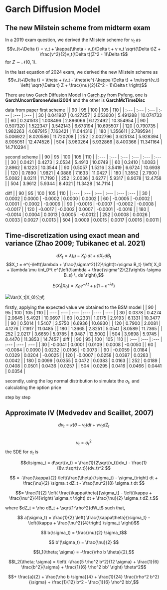 # Garch Diffusion Model

## The new Milstein scheme from midterm exam

In a 2019 exam question, we derived the Milstein scheme for $v_t$ as
$$v_{t+\Delta t} = v_t + \kappa(\theta - v_t)\Delta t + v v_t \sqrt{\Delta t}Z + \frac{v^2}{2}v_t(\Delta t)(Z^2 - 1)\Delta t$$ for $Z \sim \mathcal{N}(0,1)$.

In the last equation of 2024 exam, we derived the new Milstein scheme as
$$v_{t+\Delta t} = \theta + (v_t - \theta)e^{-\kappa \Delta t} + \nu\sqrt{v_t} \left( \sqrt{\Delta t} Z + \frac{\nu}{2}(Z^2 - 1)\Delta t \right)$$

There are two Garch Diffusion Model in [Garch.py](https://github.com/PyFE/PyFENG/blob/main/pyfeng/garch.py) from Pyfeng, one is **GarchUncorrBaroneAdesi2004** and the other is **GarchMcTimeDisc**

data from paper
first scheme
|  | 90 | 95 | 100 | 105 | 110 |
| :--- | :--- | :--- | :--- | :--- | :--- |
| 30 | 0.041937 | 0.427257 | 2.053600 | 5.491288 | 10.074733 |
| 60 | 0.241513 | 1.008496 | 2.896066 | 6.122492 | 10.354954 |
| 90 | 0.507320 | 1.522347 | 3.542143 | 6.673194 | 10.695507 |
| 120 | 0.790735 | 1.982263 | 4.087915 | 7.163421 | 11.044316 |
| 180 | 1.356611 | 2.789594 | 5.006922 | 8.020586 | 11.720208 |
| 252 | 2.002796 | 3.625134 | 5.928394 | 8.905051 | 12.474526 |
| 504 | 3.960264 | 5.932866 | 8.400366 | 11.341164 | 14.710294 |

second scheme
|  | 90 | 95 | 100 | 105 | 110 |
| :--- | :--- | :--- | :--- | :--- | :--- |
| 30 | 0.0421 | 0.4273 | 2.0534 | 5.4913 | 10.0749 |
| 60 | 0.2410 | 1.0083 | 2.8962 | 6.1223 | 10.3544 |
| 90 | 0.5057 | 1.5216 | 3.5419 | 6.6724 | 10.6938 |
| 120 | 0.7890 | 1.9821 | 4.0886 | 7.1633 | 11.0427 |
| 180 | 1.3552 | 2.7900 | 5.0082 | 8.0211 | 11.7190 |
| 252 | 2.0036 | 3.6277 | 5.9317 | 8.9078 | 12.4758 |
| 504 | 3.9612 | 5.9344 | 8.4021 | 11.3428 | 14.7114 |

diff
|  | 90 | 95 | 100 | 105 | 110 |
| :--- | :--- | :--- | :--- | :--- | :--- |
| 30 | 0.0002 | 0.0000 | -0.0002 | 0.0000 | 0.0002 |
| 60 | -0.0005 | -0.0002 | 0.0001 | -0.0002 | -0.0006 |
| 90 | -0.0016 | -0.0007 | -0.0002 | -0.0008 | -0.0017 |
| 120 | -0.0017 | -0.0002 | 0.0007 | -0.0001 | -0.0016 |
| 180 | -0.0014 | 0.0004 | 0.0013 | 0.0005 | -0.0012 |
| 252 | 0.0008 | 0.0026 | 0.0033 | 0.0027 | 0.0013 |
| 504 | 0.0009 | 0.0015 | 0.0017 | 0.0016 | 0.0011 |

## Time-discretization using exact mean and variance (Zhao 2009; Tubikanec et al. 2021)

$$dX_t = \lambda(\mu - X_t)\,dt + \sigma X_t\,dB_t$$
$$X_t = e^{-\left(\lambda + \frac{\sigma^2}{2}\right)t+\sigma B_t} \left( X_0 + \lambda \mu \int_0^t e^{\left(\lambda + \frac{\sigma^2}{2}\right)s-\sigma B_s} \, ds \right),$$

$$E(X_t|X_0) = X_0 e^{-\lambda t} + \mu (1 - e^{- \lambda t})$$

![Var(X_t|X_0)公式](https://github.com/zkw001/PHBS_ASP_2023/blob/main/CodeCogsEqn.png)


firstly, applying the expected value we obtained to the BSM model
|  | 90 | 95 | 100 | 105 | 110 |
| :--- | :--- | :--- | :--- | :--- | :--- |
| 30 | 0.0378 | 0.4274 | 2.0645 | 5.4921 | 10.0697 |
| 60 | 0.2331 | 1.0175 | 2.9193 | 6.1331 | 10.3477 |
| 90 | 0.5014 | 1.5407 | 3.5750 | 6.6936 | 10.6930 |
| 120 | 0.7900 | 2.0081 | 4.1276 | 7.1917 | 11.0485 |
| 180 | 1.3665 | 2.8251 | 5.0541 | 8.0589 | 11.7365 |
| 252 | 2.0217 | 3.6659 | 5.9785 | 8.9487 | 12.5002 |
| 504 | 3.9898 | 5.9745 | 8.4470 | 11.3853 | 14.7457 |
diff 
|  | 90 | 95 | 100 | 105 | 110 |
| :--- | :--- | :--- | :--- | :--- | :--- |
| 30 | -0.0041 | 0.0001 | 0.0109 | 0.0008 | -0.0050 |
| 60 | -0.0084 | 0.0090 | 0.0232 | 0.0106 | -0.0073 |
| 90 | -0.0059 | 0.0184 | 0.0329 | 0.0204 | -0.0025 |
| 120 | -0.0007 | 0.0258 | 0.0397 | 0.0283 | 0.0042 |
| 180 | 0.0099 | 0.0355 | 0.0472 | 0.0383 | 0.0163 |
| 252 | 0.0189 | 0.0408 | 0.0501 | 0.0436 | 0.0257 |
| 504 | 0.0295 | 0.0416 | 0.0466 | 0.0441 | 0.0354 |

secondly, using the log normal distribution to simulate the $\sigma_t$, and calculating the option price

step by step





## Approximate lV (Medvedev and Scaillet, 2007)
$$dv_t = \kappa(\theta - v_t)dt + \nu v_t dZ_t$$  
$$v_t = \sigma_t^2$$
the SDE for $\sigma_t$ is

$$d\sigma_t  = d\sqrt{v_t} = \frac{1}{2\sqrt{v_t}}dv_t - \frac{1}{8v_t\sqrt{v_t}}(dv_t)^2 $$

$$ = -\frac{\kappa}{2} \left(\frac{\theta}{\sigma_t} - \sigma_t\right) dt + \frac{\nu}{2} \sigma_t dZ_t - \frac{\nu^2}{8} \sigma_t dt $$

$$= \frac{1}{2} \left( \frac{\kappa\theta}{\sigma_t} - \left(\kappa + \frac{\nu^2}{4}\right) \sigma_t \right) dt + \frac{\nu}{2} \sigma_t dZ_t.$$

where $dZ_t = \rho dB_t + \sqrt{1-\rho^2}dW_t$
such that, 

$$ a(\sigma_t) = \frac{1}{2} \left( \frac{\kappa\theta}{\sigma_t} - \left(\kappa + \frac{\nu^2}{4}\right) \sigma_t \right)$$

$$ b(\sigma_t) = \frac{\nu}{2} \sigma_t$$

$$ b'(\sigma_t) = \frac{\nu}{2} $$ 

$$I_1(\theta; \sigma) = -\frac{\rho b \theta}{2},$$

$$I_2(\theta; \sigma) = \left( -\frac{5 \rho^2 b^2}{12 \sigma} + \frac{1}{6} \frac{b^2}{\sigma} + \frac{1}{6} \rho^2 bb' \right) \theta^2$$ 

$$+ \frac{a}{2} + \frac{\rho b \sigma}{4} + \frac{1}{24} \frac{\rho^2 b^2}{\sigma} + \frac{1}{12} b^2 - \frac{1}{6} \rho^2 bb',$$



